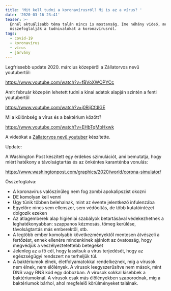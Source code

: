 ```yaml
---
title: 'Mit kell tudni a koronavírusról? Mi is az a vírus? '
date: '2020-03-16 23:41'
teaser: >-
  Ennél aktuálisabb téma talán nincs is mostanság. Íme néhány videó, melyek jól
  összefoglalják a tudnivalókat a koronavírusról.
tags:
  - covid-19
  - koronavírus
  - vírus
  - járvány
---
```

Legfrissebb update 2020. március közepéről a Zállatorvos nevű youtubertől:

https://www.youtube.com/watch?v=fBVoXWOPYCc

Amit február közepén lehetett tudni a kínai adatok alapján szintén a fenti youtubertől

https://www.youtube.com/watch?v=j0RijCfdlGE

Mi a különbség a vírus és a baktérium között?

https://www.youtube.com/watch?v=EHbTqMbHxwk

A videókat a [Zállatorvos nevű youtuber](https://www.youtube.com/channel/UCwomXLDF7gDJQboAwxvwYNg) készítette.

Update:

A Washington Post készített egy érdekes szimulációt, ami bemutatja, hogy miért hatékony a távolságtartás és az önkéntes karanténba vonulás:

https://www.washingtonpost.com/graphics/2020/world/corona-simulator/

Összefoglalva:
- A koronavírus valószínűleg nem fog zombi apokalipszist okozni
- DE komolyan kell venni
- Úgy tűnik többen belehalnak, mint az évente jelentkező infulenzába
- Egyelőre nincs sem ellenszer, sem védőoltás, de több kutatóintézet dolgozik ezeken
- Az átlagemberek alap higiéniai szabályok betartásával védekezhetnek a leghatékonyabban: szappanos kézmosás, tömeg kerülése, távolságtartás más emberektől, stb.
- A legtöbb ember komolyabb következményektől mentesen átvészeli a fertőzést, ennek ellenére mindenkinek ajánlott az óvatosság, hogy megvédjük a veszélyeztetettebb betegeket
- Jelenleg az a fő cél, hogy lassítsuk a vírus terjedését, hogy az egészségügyi rendszert ne terheljük túl.
- A baktériumok élnek, életfolyamatokkal rendelkeznek, míg a vírusok nem élnek, nem élőlények. A vírusok leegyszerűsítve nem mások, mint DNS vagy RNS kód egy dobozban. A vírusok sokkal kisebbek a baktériumoknál. A vírusok csak más élőlényekben szaporodnak, míg a baktériumok bárhol, ahol megfelelő körülményeket találnak.
